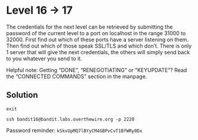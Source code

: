 # Level 16 -> 17

The credentials for the next level can be retrieved by submitting the password of the current level to a port on localhost in the range 31000 to 32000. First find out which of these ports have a server listening on them. Then find out which of those speak SSL/TLS and which don’t. There is only 1 server that will give the next credentials, the others will simply send back to you whatever you send to it.

Helpful note: Getting “DONE”, “RENEGOTIATING” or “KEYUPDATE”? Read the “CONNECTED COMMANDS” section in the manpage.

## Solution

```
exit
```

```
ssh bandit16@bandit.labs.overthewire.org -p 2220
```

Password reminder: `kSkvUpMQ7lBYyCM4GBPvCvT1BfWRy0Dx`
